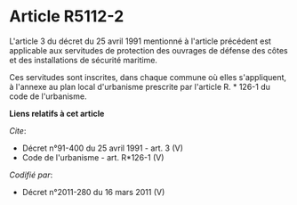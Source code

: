 # Article R5112-2

L'article 3 du décret du 25 avril 1991 mentionné à l'article précédent est applicable aux servitudes de protection des
ouvrages de défense des côtes et des installations de sécurité maritime. 

Ces servitudes sont inscrites, dans chaque commune où elles s'appliquent, à l'annexe au plan local d'urbanisme prescrite par
l'article R. * 126-1 du code de l'urbanisme.

**Liens relatifs à cet article**

_Cite_:

  - Décret n°91-400 du 25 avril 1991 - art. 3 (V)
  - Code de l'urbanisme - art. R*126-1 (V)

_Codifié par_:

  - Décret n°2011-280 du 16 mars 2011 (V)

